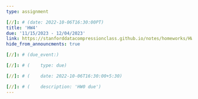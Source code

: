 ```yaml
---
type: assignment

[//]: # (date: 2022-10-06T16:30:00PT)
title: 'HW4'
due: '11/15/2023 - 12/04/2023'
link: https://stanforddatacompressionclass.github.io/notes/homeworks/HW4.html
hide_from_announcments: true

[//]: # (due_event:)

[//]: # (    type: due)

[//]: # (    date: 2022-10-06T16:30:00+5:30)

[//]: # (    description: 'HW0 due')
---
```

